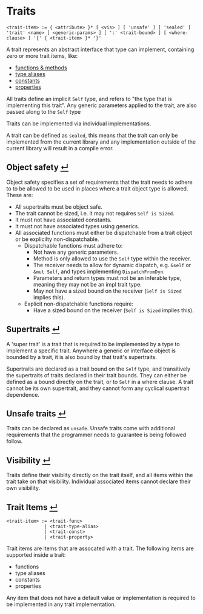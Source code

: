 # Traits
```
<trait-item> := { <attribute> }* [ <vis> ] [ 'unsafe' ] [ 'sealed' ] 'trait' <name> [ <generic-params> ] [ ':' <trait-bound> ] [ <where-clause> ] '{' { <trait-item> }* '}'
```

A trait represents an abstract interface that type can implement, containing zero or more trait items, like:
- [functions & methods]
- [type aliases]
- [constants]
- [properties]

All traits define an implicit `Self` type, and refers to "the type that is implementing this trait".
Any generic parameters applied to the trait, are also passed along to the `Self` type

Traits can be implemented via individual implementations.

A trait can be defined as `sealed`, this means that the trait can only be implemented from the current library and any implementation outside of the current library will result in a compile error.

## Object safety [↵](#trait)

Object safety specifies a set of requirements that the trait needs to adhere to to be allowed to be used in places where a trait object type is allowed.
These are:
- All supertraits must be object safe.
- The trait cannot be sized, i.e. it may not requires `Self is Sized`.
- It must not have associated constants.
- It must not have associated types using generics.
- All associated functions must either be dispatchable from a trait object or be explicilty non-dispatchable.
    - Dispatchable functions must adhere to:
        - Not have any generic parameters.
        - Method is only allowed to use the `Self` type within the receiver.
        - The receiver needs to allow for dynamic dispatch, e.g. `&self` or `&mut Self`, and types implementing `DispatchFromDyn`.
        - Parameters and return types must not be an inferable type, meaning they may not be an impl trait type.
        - May not have a sized bound on the receiver (`Self is Sized` implies this).
    - Explicit non-dispatchable functions require:
        - Have a sized bound on the receiver (`Self is Sized` implies this).

## Supertraits [↵](#trait)

A 'super trait' is a trait that is required to be implemented by a type to implement a specific trait.
Anywhere a generic or interface object is bounded by a trait, it is also bound by that trait's supertraits.

Supertraits are declared as a trait bound on the `Self` type, and transitively the supertraits of traits declared in their trait bounds.
They can either be defined as a bound directly on the trait, or to `Self` in a where clause.
A trait cannot be its own supertrait, and they cannot form any cyclical supertrait dependence.

## Unsafe traits [↵](#trait)

Traits can be declared as `unsafe`.
Unsafe traits come with additional requirements that the programmer needs to guarantee is being followed follow.

## Visibility [↵](#trait)

Traits define their visiblity directly on the trait itself, and all items within the trait take on that visibility.
Individual associated items cannot declare their own visibility.

## Trait Items [↵](#trait)

```
<trait-item> := <trait-func>
              | <trait-type-alias>
              | <trait-const>
              | <trait-property>
```

Trait items are items that are assocated with a trait.
The following items are supported inside a trait:
- functions
- type aliases
- constants
- properties

Any item that does not have a default value or implementation is required to be implemented in any trait implementation.


[functions & methods]: ./functions.md#trait-functions--methods-
[constants]:           ./consts.md#trait-constant-
[type aliases]:        ./type-aliases.md#trait-type-aliases-
[properties]:          ./properties.md#trait-properties-